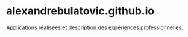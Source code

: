 # alexandrebulatovic.github.io
Applications réalisées et description des expériences professionnelles.
